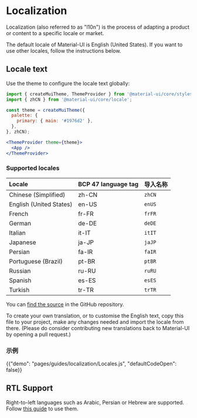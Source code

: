 # Localization

<p class="description">Localization (also referred to as "l10n") is the process of adapting a product or content to a specific locale or market.</p>

The default locale of Material-UI is English (United States). If you want to use other locales, follow the instructions below.

## Locale text

Use the theme to configure the locale text globally:

```jsx
import { createMuiTheme, ThemeProvider } from '@material-ui/core/styles';
import { zhCN } from '@material-ui/core/locale';

const theme = createMuiTheme({
  palette: {
    primary: { main: '#1976d2' },
  },
}, zhCN);

<ThemeProvider theme={theme}>
  <App />
</ThemeProvider>
```

### Supported locales

| Locale                  | BCP 47 language tag | 导入名称   |
|:----------------------- |:------------------- |:------ |
| Chinese (Simplified)    | zh-CN               | `zhCN` |
| English (United States) | en-US               | `enUS` |
| French                  | fr-FR               | `frFR` |
| German                  | de-DE               | `deDE` |
| Italian                 | it-IT               | `itIT` |
| Japanese                | ja-JP               | `jaJP` |
| Persian                 | fa-IR               | `faIR` |
| Portuguese (Brazil)     | pt-BR               | `ptBR` |
| Russian                 | ru-RU               | `ruRU` |
| Spanish                 | es-ES               | `esES` |
| Turkish                 | tr-TR               | `trTR` |

You can [find the source](https://github.com/mui-org/material-ui/blob/master/packages/material-ui/src/locale/index.js) in the GitHub repository.

To create your own translation, or to customise the English text, copy this file to your project, make any changes needed and import the locale from there. (Please do consider contributing new translations back to Material-UI by opening a pull request.)

### 示例

{{"demo": "pages/guides/localization/Locales.js", "defaultCodeOpen": false}}

## RTL Support

Right-to-left languages such as Arabic, Persian or Hebrew are supported. Follow [this guide](/guides/right-to-left/) to use them.
